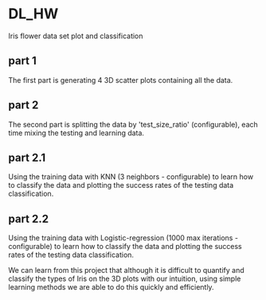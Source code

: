 # DL_HW
Iris flower data set plot and classification 

## part 1
The first part is generating 4 3D scatter plots containing all the data.
## part 2
The second part is splitting the data by 'test_size_ratio' (configurable), each time mixing the testing and learning data.
## part 2.1
Using the training data with KNN (3 neighbors - configurable) to learn how to classify the data and plotting the success rates of the testing data classification.
## part 2.2
Using the training data with Logistic-regression (1000 max iterations - configurable) to learn how to classify the data and plotting the success rates of the testing data classification.


We can learn from this project that although it is difficult to quantify and classify the types of Iris on the 3D plots with our intuition, using simple learning methods we are able to do this quickly and efficiently. 
